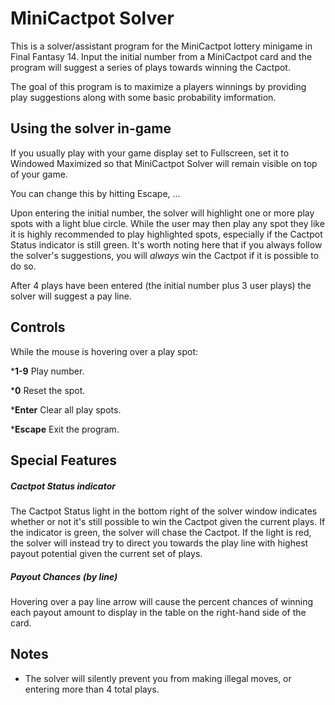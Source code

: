 # MiniCactpot Solver
This is a solver/assistant program for the MiniCactpot lottery minigame in Final Fantasy 14. Input the initial number from a MiniCactpot card and the program will suggest a series of plays towards winning the Cactpot.

The goal of this program is to maximize a players winnings by providing play suggestions along with some basic probability imformation.

## Using the solver in-game
If you usually play with your game display set to Fullscreen, set it to Windowed Maximized so that MiniCactpot Solver will remain visible on top of your game.

You can change this by hitting Escape, ...

Upon entering the initial number, the solver will highlight one or more play spots with a light blue circle. While the user may then play any spot they like it is highly recommended to play highlighted spots, especially if the Cactpot Status indicator is still green. It's worth noting here that if you always follow the solver's suggestions, you will _always_ win the Cactpot if it is possible to do so.

After 4 plays have been entered (the initial number plus 3 user plays) the solver will suggest a pay line.

## Controls
While the mouse is hovering over a play spot:

  ***1-9**    Play number.

  ***0**      Reset the spot.

  ***Enter**  Clear all play spots.

  ***Escape** Exit the program.

## Special Features

##### Cactpot Status indicator
The Cactpot Status light in the bottom right of the solver window indicates whether or not it's still possible to win the Cactpot given the current plays. If the indicator is green, the solver will chase the Cactpot. If the light is red, the solver will instead try to direct you towards the play line with highest payout potential given the current set of plays.

##### Payout Chances (by line)
Hovering over a pay line arrow will cause the percent chances of winning each payout amount to display in the table on the right-hand side of the card.
  
## Notes

* The solver will silently prevent you from making illegal moves, or entering more than 4 total plays.
